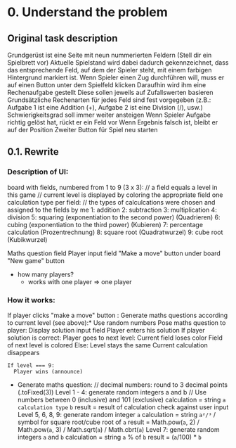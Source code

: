 # 0. Understand the problem

## Original task description
Grundgerüst ist eine Seite mit neun nummerierten Feldern (Stell dir ein Spielbrett vor)
Aktuelle Spielstand wird dabei dadurch gekennzeichnet, dass das entsprechende Feld, auf dem der Spieler steht, mit einem farbigen Hintergrund markiert ist.
Wenn Spieler einen Zug durchführen will, muss er auf einen Button unter dem Spielfeld klicken
Daraufhin wird ihm eine Rechenaufgabe gestellt
Diese sollen jeweils auf Zufallswerten basieren
Grundsätzliche Rechenarten für jedes Feld sind fest vorgegeben (z.B.: Aufgabe 1 ist eine Addition (+), Aufgabe 2 ist eine Division (/), usw.)
Schwierigkeitsgrad soll immer weiter ansteigen
Wenn Spieler Aufgabe richtig gelöst hat, rückt er ein Feld vor
Wenn Ergebnis falsch ist, bleibt er auf der Position
Zweiter Button für Spiel neu starten

## 0.1. Rewrite

### Description of UI:
board with fields, numbered from 1 to 9 (3 x 3):
// a field equals a level in this game
// current level is displayed by coloring the appropriate field
  one calculation type per field: // the types of calculcations were chosen and assigned to the fields by me
    1: addition
    2: subtraction
    3: multiplication
    4: division
    5: squaring (exponentiation to the second power) (Quadrieren)
    6: cubing (exponentiation to the third power) (Kubieren)
    7: percentage calculation (Prozentrechnung)
    8: square root (Quadratwurzel)
    9: cube root (Kubikwurzel)

Maths question field
Player input field
"Make a move" button under board
"New game" button

* how many players?
  * works with one player => one player

### How it works: 
If player clicks "make a move" button :
  Generate maths questions according to current level (see above):*
    Use random numbers
  Pose maths question to player:
    Display solution input field
    Player enters his solution
    If player solution is correct:
      Player goes to next level:
        Current field loses color
        Field of next level is colored
    Else:
      Level stays the same
    Current calculation disappears

    If level === 9:
      Player wins (announce)

* Generate maths question:
  // decimal numbers: round to 3 decimal points (.toFixed(3))
  Level 1 - 4:
    generate random integers a and b
      // Use numbers between 0 (inclusive) and 101 (exclusive)
    calculation = string `a` `calculation type` `b` 
    result = result of calculation
    check against user input
  Level 5, 6, 8, 9: 
    generate random integer `a`
    calculation = string `a²/³` / symbol for square root/cube root of `a`
    result = Math.pow(`a`, 2) / Math.pow(`a`, 3) / Math.sqrt(`a`) / Math.cbrt(`a`)
  Level 7:
    generate random integers `a` and `b`
    calculation = string `a` % of `b`
    result = (`a`/100) * `b`

